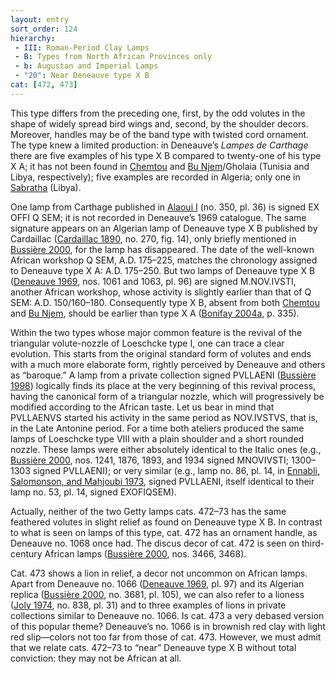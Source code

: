 ```yaml
---
layout: entry
sort_order: 124
hierarchy:
 - III: Roman-Period Clay Lamps
 - B: Types from North African Provinces only
 - b: Augustan and Imperial Lamps
 - "20": Near Deneauve type X B
cat: [472, 473]
---
```


This type differs from the preceding one, first, by the odd volutes in the shape of widely spread bird wings and, second, by the shoulder decors. Moreover, handles may be of the band type with twisted cord ornament. The type knew a limited production: in Deneauve’s *Lampes de Carthage* there are five examples of his type X B compared to twenty-one of his type X A; it has not been found in <a href='../../map/#loc_320877'>Chemtou</a> and <a href='../../map/#loc_344377'>Bu Njem</a>/Gholaia (Tunisia and Libya, respectively); five examples are recorded in Algeria; only one in <a href='../../map/#loc_344282'>Sabratha</a> (Libya).

One lamp from Carthage published in <a href='../../bibliography/#alaoui-i'>Alaoui I</a> (no. 350, pl. 36) is signed <span class="inscription">EX OFFI Q SEM</span>; it is not recorded in Deneauve’s 1969 catalogue. The same signature appears on an Algerian lamp of Deneauve type X B published by Cardaillac (<a href='../../bibliography/#cardaillac-1890'>Cardaillac 1890</a>, no. 270, fig. 14), only briefly mentioned in <a href='../../bibliography/#bussiere-2000'>Bussière 2000</a>, for the lamp has disappeared. The date of the well-known African workshop <span class="inscription">Q SEM</span>, A.D. 175–225, matches the chronology assigned to Deneauve type X A: A.D. 175–250. But two lamps of Deneauve type X B (<a href='../../bibliography/#deneauve-1969'>Deneauve 1969</a>, nos. 1061 and 1063, pl. 96) are signed <span class="inscription">M.NOV.IVSTI</span>, another African workshop, whose activity is slightly earlier than that of <span class="inscription">Q SEM</span>: A.D. 150/160–180. Consequently type X B, absent from both <a href='../../map/#loc_320877'>Chemtou</a> and <a href='../../map/#loc_344377'>Bu Njem</a>, should be earlier than type X A (<a href='../../bibliography/#bonifay-2004a'>Bonifay 2004a</a>, p. 335).

Within the two types whose major common feature is the revival of the triangular volute-nozzle of Loeschcke type I, one can trace a clear evolution. This starts from the original standard form of volutes and ends with a much more elaborate form, rightly perceived by Deneauve and others as “baroque.” A lamp from a private collection signed <span class="inscription">PVLLAENI</span> (<a href='../../bibliography/#bussiere-1998'>Bussière 1998</a>) logically finds its place at the very beginning of this revival process, having the canonical form of a triangular nozzle, which will progressively be modified according to the African taste. Let us bear in mind that <span class="inscription">PVLLAENVS</span> started his activity in the same period as <span class="inscription">NOV.IVSTVS</span>, that is, in the Late Antonine period. For a time both ateliers produced the same lamps of Loeschcke type VIII with a plain shoulder and a short rounded nozzle. These lamps were either absolutely identical to the Italic ones (e.g., <a href='../../bibliography/#bussiere-2000'>Bussière 2000</a>, nos. 1241, 1876, 1893, and 1934 signed <span class="inscription">MNOVIVSTI</span>; 1300–1303 signed <span class="inscription">PVLLAENI</span>); or very similar (e.g., lamp no. 86, pl. 14, in <a href='../../bibliography/#ennabli-salomonson-mahjoubi-1973'>Ennabli, Salomonson, and Mahjoubi 1973</a>, signed <span class="inscription">PVLLAENI</span>, itself identical to their lamp no. 53, pl. 14, signed <span class="inscription">EXOFIQSEM</span>).

Actually, neither of the two Getty lamps cats. 472–73 has the same feathered volutes in slight relief as found on Deneauve type X B. In contrast to what is seen on lamps of this type, cat. 472 has an ornament handle, as Deneauve no. 1068 once had. The discus decor of cat. 472 is seen on third-century African lamps (<a href='../../bibliography/#bussiere-2000'>Bussière 2000</a>, nos. 3466, 3468).

Cat. 473 shows a lion in relief, a decor not uncommon on African lamps. Apart from Deneauve no. 1066 (<a href='../../bibliography/#deneauve-1969'>Deneauve 1969</a>, pl. 97) and its Algerian replica (<a href='../../bibliography/#bussiere-2000'>Bussière 2000</a>, no. 3681, pl. 105), we can also refer to a lioness (<a href='../../bibliography/#joly-1974'>Joly 1974</a>, no. 838, pl. 31) and to three examples of lions in private collections similar to Deneauve no. 1066. Is cat. 473 a very debased version of this popular theme? Deneauve’s no. 1066 is in brownish red clay with light red slip—colors not too far from those of cat. 473. However, we must admit that we relate cats. 472–73 to “near” Deneauve type X B without total conviction: they may not be African at all.
